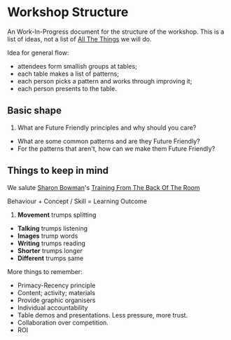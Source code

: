 # Workshop Structure

An Work-In-Progress document for the structure of the workshop.
This is a list of ideas, not a list of [All The Things](http://i.imgur.com/6ILXd4r.jpg) we will do.

Idea for general flow:

* attendees form smallish groups at tables;
* each table makes a list of patterns;
* each person picks a pattern and works through improving it;
* each person presents to the table.

## Basic shape

1. What are Future Friendly principles and why should you care?
* What are some common patterns and are they Future Friendly?
* For the patterns that aren't, how can we make them Future Friendly?

## Things to keep in mind

We salute [Sharon Bowman](http://bowperson.com/)'s [Training From The Back Of The Room](http://www.amazon.co.uk/Training-Back-Room-Aside-Learn-ebook/dp/B0062O7L7S/)

Behaviour + Concept / Skill = Learning Outcome

1. **Movement** trumps splitting
* **Talking** trumps listening
* **Images** trump words
* **Writing** trumps reading
* **Shorter** trumps longer
* **Different** trumps same

More things to remember:

* Primacy-Recency principle
* Content; activity; materials
* Provide graphic organisers
* Individual accountability
* Table demos and presentations. Less pressure, more trust.
* Collaboration over competition.
* ROI
